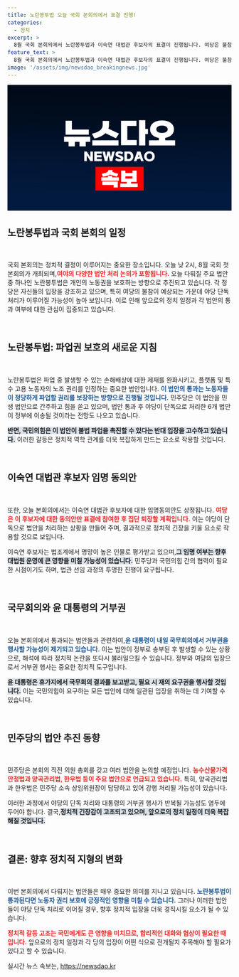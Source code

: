 ```yaml
---
title: 노란봉투법 오늘 국회 본회의에서 표결 진행!
categories:
  - 정치
excerpt: >
  8월 국회 본회의에서 노란봉투법과 이숙연 대법관 후보자의 표결이 진행됩니다. 여당은 불참 방침으로 야당 단독 처리가 예상되며, 법안 통과 후 대통령의 거부권 행사 가능성도 주목됩니다.
feature_text: >
  8월 국회 본회의에서 노란봉투법과 이숙연 대법관 후보자의 표결이 진행됩니다. 여당은 불참 방침으로 야당 단독 처리가 예상되며, 법안 통과 후 대통령의 거부권 행사 가능성도 주목됩니다.
image: '/assets/img/newsdao_breakingnews.jpg'
---
```


<p><img src="/assets/img/newsdao_breakingnews.jpg" alt="cryptoinkorea 속보" /></p>

<h2 data-ke-size="size26">노란봉투법과 국회 본회의 일정</h2>

<p data-ke-size="size16">&nbsp;</p>

<p>국회 본회의는 정치적 결정이 이루어지는 중요한 장소입니다. 오늘 낮 2시, 8월 국회 첫 본회의가 개최되며,<b><span style="color: #ee2323;">여야의 다양한 법안 처리 논의가 포함됩니다.</span></b> 오늘 다뤄질 주요 법안 중 하나인 노란봉투법은 개인의 노동권을 보호하는 방향으로 추진되고 있습니다. 각 정당은 자신들의 입장을 강조하고 있으며, 특히 여당의 불참이 예상되는 가운데 야당 단독 처리가 이루어질 가능성이 높아 보입니다. 이로 인해 앞으로의 정치 일정과 각 법안의 통과 여부에 대한 관심이 집중되고 있습니다.</p>

<p data-ke-size="size16">&nbsp;</p>

<h2 data-ke-size="size26">노란봉투법: 파업권 보호의 새로운 지침</h2>

<p data-ke-size="size16">&nbsp;</p>

<p>노란봉투법은 파업 중 발생할 수 있는 손해배상에 대한 제재를 완화시키고, 플랫폼 및 특수 고용 노동자의 노조 권리를 인정하는 중요한 법안입니다. <b><span style="color: #1a5490;">이 법안의 통과는 노동자들이 정당하게 파업할 권리를 보장하는 방향으로 진행될 것입니다.</span></b> 민주당은 이 법안을 민생 법안으로 간주하고 힘을 쏟고 있으며, 법안 통과 후 야당이 단독으로 처리한 6개 법안이 정부에 이송될 것이라는 전망도 나오고 있습니다.</p>

<p><b><span style="background-color: #21538527;">반면, 국민의힘은 이 법안이 불법 파업을 촉진할 수 있다는 반대 입장을 고수하고 있습니다.</span></b> 이러한 갈등은 정치적 역학 관계를 더욱 복잡하게 만드는 요소로 작용할 것입니다.</p>

<p data-ke-size="size16">&nbsp;</p>

<h2 data-ke-size="size26">이숙연 대법관 후보자 임명 동의안</h2>

<p data-ke-size="size16">&nbsp;</p>

<p>또한, 오늘 본회의에서는 이숙연 대법관 후보자에 대한 임명동의안도 상정됩니다. <b><span style="color: #ee2323;">여당은 이 후보자에 대한 동의안만 표결에 참여한 후 집단 퇴장할 계획입니다.</span></b> 이는 야당이 단독으로 법안을 처리하는 상황을 만들어 주며, 결과적으로 정치적 긴장을 키울 요소로 작용할 것으로 보입니다.</p>

<p>이숙연 후보자는 법조계에서 명망이 높은 인물로 평가받고 있으며,<b><span style="background-color: #21538527;">그 임명 여부는 향후 대법원 운영에 큰 영향을 미칠 가능성이 있습니다.</span></b> 민주당과 국민의힘 간의 협력이 필요한 시점이기도 하며, 법관 선임 과정의 투명한 진행이 요구됩니다.</p>

<p data-ke-size="size16">&nbsp;</p>

<h2 data-ke-size="size26">국무회의와 윤 대통령의 거부권</h2>

<p data-ke-size="size16">&nbsp;</p>

<p>오늘 본회의에서 통과되는 법안들과 관련하여,<b><span style="color: #1a5490;">윤 대통령이 내일 국무회의에서 거부권을 행사할 가능성이 제기되고 있습니다.</span></b> 이는 법안이 정부로 송부된 후 발생할 수 있는 상황으로, 해석에 따라 정치적 논란을 또다시 불러일으킬 수 있습니다. 정부와 여당의 입장으로서 거부권 행사는 중요한 정치적 도구입니다.</p>

<p><b><span style="background-color: #21538527;">윤 대통령은 휴가지에서 국무회의 결과를 보고받고, 필요 시 재의 요구권을 행사할 것입니다.</span></b> 이는 국민의힘이 요구하는 모든 법안에 대해 일관된 입장을 취하는 데 기여할 수 있습니다.</p>

<p data-ke-size="size16">&nbsp;</p>

<h2 data-ke-size="size26">민주당의 법안 추진 동향</h2>

<p data-ke-size="size16">&nbsp;</p>

<p>민주당은 본회의 직전 의원 총회를 갖고 여러 법안을 논의할 예정입니다. <b><span style="color: #ee2323;">농수산물가격안정법과 양곡관리법, 한우법 등이 주요 법안으로 언급되고 있습니다.</span></b> 특히, 양곡관리법과 한우법은 민주당 소속 상임위원장이 담당하고 있어 강행 처리될 가능성이 있습니다.</p>

<p>이러한 과정에서 야당의 단독 처리와 대통령의 거부권 행사가 반복될 가능성도 염두에 두어야 합니다. 결국,<b><span style="background-color: #21538527;">정치적 긴장감이 고조되고 있으며, 앞으로의 정치 일정이 더욱 복잡해질 것입니다.</span></b></p>

<p data-ke-size="size16">&nbsp;</p>

<h2 data-ke-size="size26">결론: 향후 정치적 지형의 변화</h2>

<p data-ke-size="size16">&nbsp;</p>

<p>이번 본회의에서 다뤄지는 법안들은 매우 중요한 의미를 지니고 있습니다. <b><span style="color: #1a5490;">노란봉투법이 통과된다면 노동자 권리 보호에 긍정적인 영향을 미칠 수 있습니다.</span></b> 그러나 이러한 법안들이 야당 단독 처리로 이어질 경우, 향후 정치적 입장을 더욱 경직시킬 요소가 될 수 있습니다. </p>

<p><b><span style="color: #ee2323;">정치적 갈등 고조는 국민에게도 큰 영향을 미치므로, 합리적인 대화와 협상이 필요한 때입니다.</span></b> 앞으로의 정치 일정과 각 당의 입장이 어떤 식으로 전개될지 주목해야 할 필요가 있다고 할 수 있습니다.</p>
실시간 뉴스 속보는, <a href="https://newsdao.kr" rel="dofollow">https://newsdao.kr</a>


